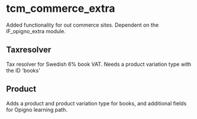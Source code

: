 # tcm_commerce_extra
Added functionality for out commerce sites. Dependent on the IF_opigno_extra module.

## Taxresolver
Tax resolver for Swedish 6% book VAT. Needs a product variation type with the ID 'books'

## Product
Adds a product and product variation type for books, and additional fields for Opigno learning path.
